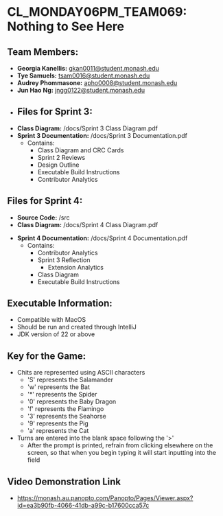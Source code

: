 # CL_MONDAY06PM_TEAM069: Nothing to See Here

## Team Members:

- **Georgia Kanellis:** gkan0011@student.monash.edu
- **Tye Samuels:** tsam0016@student.monash.edu
- **Audrey Phommasone:** apho0008@student.monash.edu
- **Jun Hao Ng:** jngg0122@student.monash.edu

* ## Files for Sprint 3:
* **Class Diagram:** /docs/Sprint 3 Class Diagram.pdf
* **Sprint 3 Documentation:** /docs/Sprint 3 Documentation.pdf
    - Contains:
        - Class Diagram and CRC Cards
        - Sprint 2 Reviews
        - Design Outline
        - Executable Build Instructions
        - Contributor Analytics

## Files for Sprint 4:
* **Source Code:** /src
* **Class Diagram:** /docs/Sprint 4 Class Diagram.pdf
- **Sprint 4 Documentation:** /docs/Sprint 4 Documentation.pdf
    - Contains:
        - Contributor Analytics
        - Sprint 3 Reflection
            - Extension Analytics
        - Class Diagram
        - Executable Build Instructions

## Executable Information:

* Compatible with MacOS
* Should be run and created through IntelliJ
* JDK version of 22 or above

## Key for the Game:

* Chits are represented using ASCII characters
    * 'S' represents the Salamander
    * 'w' represents the Bat
    * '*' represents the Spider
    * '0' represents the Baby Dragon
    * 'f' represents the Flamingo
    * '3' represents the Seahorse
    * '9' represents the Pig
    * 'a' represents the Cat
* Turns are entered into the blank space following the '>'
    * After the prompt is printed, refrain from clicking elsewhere on the screen, so that when you begin typing it will
      start inputting into the field

## Video Demonstration Link

* https://monash.au.panopto.com/Panopto/Pages/Viewer.aspx?id=ea3b90fb-4066-41db-a99c-b17600cca57c